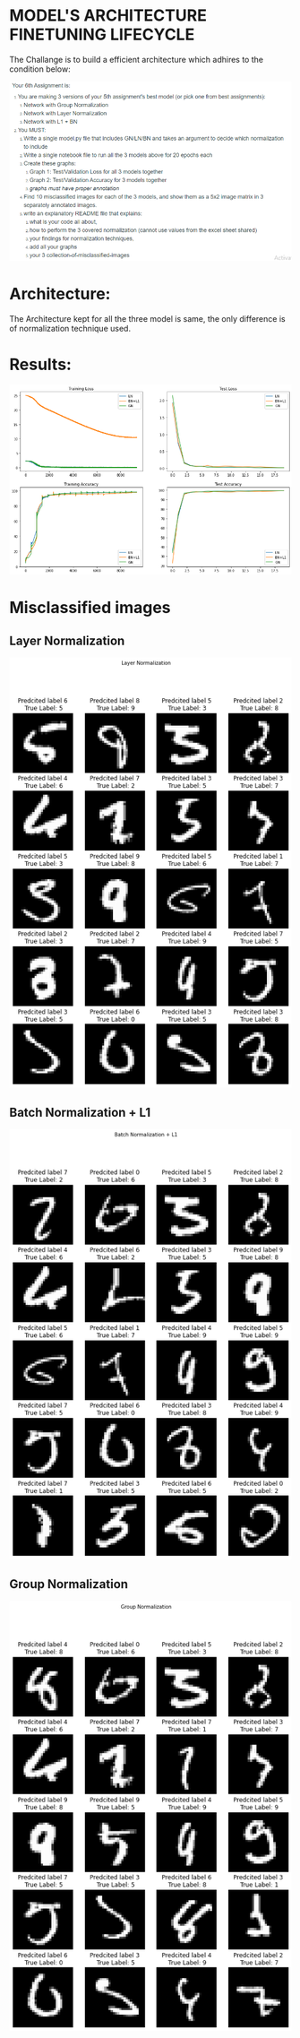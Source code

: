 
# MODEL'S ARCHITECTURE FINETUNING LIFECYCLE

The Challange is to build a efficient architecture which adhires to the condition below:

![assign_description](https://github.com/darshanvjani/Extensive-Vision-AI-Program-EVAI6-/blob/main/6_Advanced_Normalization_Techniques/images/assign_description.PNG?raw=true)

# Architecture:
The Architecture kept for all the three model is same, the only difference is of normalization technique used.

# Results:

![assign_description](https://github.com/darshanvjani/Extensive-Vision-AI-Program-EVAI6-/blob/main/6_Advanced_Normalization_Techniques/images/metrics.png?raw=true)

# Misclassified images
## Layer Normalization
![LN](https://github.com/darshanvjani/Extensive-Vision-AI-Program-EVAI6-/blob/main/6_Advanced_Normalization_Techniques/images/layer_norm.png?raw=true)
## Batch Normalization + L1
![BN+L1](https://github.com/darshanvjani/Extensive-Vision-AI-Program-EVAI6-/blob/main/6_Advanced_Normalization_Techniques/images/batch_norm.png?raw=true)
## Group Normalization
![GN](https://github.com/darshanvjani/Extensive-Vision-AI-Program-EVAI6-/blob/main/6_Advanced_Normalization_Techniques/images/group_norm.png?raw=true)
